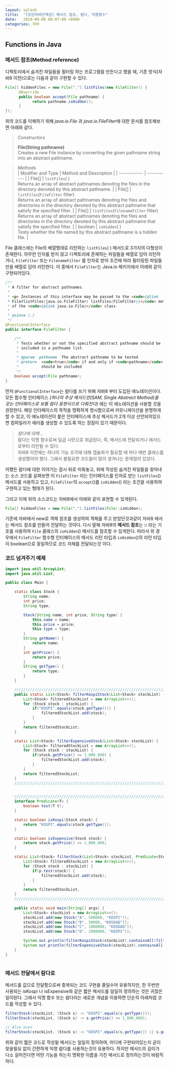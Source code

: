```yaml
---
layout: splash
title:  "[모던자바인액션] 메서드 참조, 람다, 익명함수"
date:   2019-09-08 00:07:00 +0900
categories: 자바
---
```


## Functions in Java
### 메서드 참조(Method reference)
디렉토리에서 숨겨진 파일들을 필터링 하는 프로그램을 만든다고 했을 때, 기존 방식(자바8 이전)으로는 다음과 같이 구현할 수 있다.

```Java
File[] hiddenFiles = new File(".").listFiles(new FileFilter() {
      @Override
      public boolean accept(File pathname) {
            return pathname.isHidden();
      }
});
```


위의 코드를 이해하기 위해 *java.io.File* 과 *java.io.FileFilter*에 대한 문서를 참조해보면 아래와 같다.
> *Constructors*  
>
> **File(String pathname)**  
> Creates a new File instance by converting the given pathname string into an abstract pathname.


> *Methods*  
> | Modifier and Type | Method and Description |
> | ------------ | ----------- |
> | File[] | `listFiles`( ) <br> Returns an array of abstract pathnames denoting the files in the directory denoted by this abstract pathname. |
> | File[] | `listFiles`(`FileFilter` filter) <br> Returns an array of abstract pathnames denoting the files and directories in the directory denoted by this abstract pathname that satisfy the specified filter. |
> | File[] | `listFiles`(`FilenameFilter` filter) <br> Returns an array of abstract pathnames denoting the files and directories in the directory denoted by this abstract pathname that satisfy the specified filter. |
> | boolean | `isHidden`( ) <br> Tests whether the file named by this abstract pathname is a hidden file. |

File 클래스에는 File의 배열형태로 리턴하는 `listFiles`( ) 메서드로 3가지의 다형성이 존재한다. 아무런 인자를 받지 않고 디렉토리에 존재하는 파일들을 배열로 담아 리턴하거나, `FileFilter` 또는 `FilenameFilter` 를 인자로 받아 조건에 따라 필터링된 파일들만을 배열로 담아 리턴한다. 이 중에서 `FileFilter`는 Java.io 패키지에서 아래와 같이 구현되어있다. 

```java
/**
 * A filter for abstract pathnames.
 *
 * <p> Instances of this interface may be passed to the <code>{@link
 * File#listFiles(java.io.FileFilter) listFiles(FileFilter)}</code> method
 * of the <code>{@link java.io.File}</code> class.
 *
 * @since 1.2
 */
@FunctionalInterface
public interface FileFilter {

    /**
     * Tests whether or not the specified abstract pathname should be
     * included in a pathname list.
     *
     * @param  pathname  The abstract pathname to be tested
     * @return  <code>true</code> if and only if <code>pathname</code>
     *          should be included
     */
    boolean accept(File pathname);
}
```

먼저 `@FunctionalInterface`는 람다를 쓰기 위해 자바8 부터 도입된 애노테이션이다. 모든 함수형 인터페이스 *(하나의 추상 메서드만(SAM, Single Abstract Method)을 갖는 인터페이스로 보통 람다 표현식으로 다뤄진다)* 에는 이 애노테이션을 사용할 것을 권장한다. 해당 인터페이스의 목적을 명확하게 명시함으로써 커뮤니케이션을 분명하게 할 수 있고, 이 애노테이션이 붙은 인터페이스에 추상 메서드가 2개 이상 선언되어있으면 컴파일러가 에러를 생성할 수 있도록 하는 장점이 있기 때문이다. 

> *람다에 대해 ..*  
> 람다는 익명 함수로써 일급 시민으로 취급된다, 즉, 메서드에 전달되거나 메서드로부터 리턴될 수 있다.   
> 자바8 이전에는 하나의 기능 조각에 대해 캡슐화가 필요할 때 마다 매번  클래스를 생성했어야 했다. 그래서 불필요한 코드들이 많이 생겨나는 문제점이 있었다. 

어쨌든 람다에 대한 이야기는 잠시 뒤로 미뤄놓고, 위에 작성된 숨겨진 파일들을 찾아내는 소스 코드를 살펴보면 이 `FileFilter` 라는 인터페이스를 인자로 받는 `listFiles`() 메서드를 사용하고 있고, `FileFilter`의 `accept`()를 `isHidden`() 라는 조건을 사용하여 구현하고 있는 형태가 된다. 

그리고 이제 위의 소스코드는 자바8에서 아래와 같이 표현할 수 있게된다.

```java
File[] hiddenFiles = new File(".").listFiles(File::isHidden);
```
기존에 자바에서 new로 객체 참조를 생성하여 객체를 주고 받았던것과같이 자바8 에서는 메서드 참조를 만들어 전달하는 것이다. 다시 말해 자바8의 **메서드 참조**는 **::** 라는 기호를 사용하여 `File` 클래스의 `isHidden`() 메서드를 참조할 수 있게한다. 따라서 위 경우에서 `FileFilter` 함수형 인터페이스의 메서드 리턴 타입과 `isHidden`()의 리턴 타입이 boolean으로 동일하므로 코드 자체를 전달되는것 이다. 

### 코드 넘겨주기 예제

```java
import java.util.ArrayList;
import java.util.List;

public class Main {

    static class Stock {
        String name;
        int price;
        String type;

        Stock(String name, int price, String type) {
            this.name = name;
            this.price = price;
            this.type = type;
        }
        String getName() {
            return name;
        }
        int getPrice() {
            return price;
        }
        String getType() {
            return type;
        }
    }

    /////////////////////////////////////////////////////////////////////////// Old style --->
    public static List<Stock> filterKospiStock(List<Stock> stockList) {
        List<Stock> filteredStockList = new ArrayList<>();
        for (Stock stock : stockList) {
            if("KOSPI".equals(stock.getType())) {
                filteredStockList.add(stock);
            }
        }
        return filteredStockList;
    }

    static List<Stock> filterExpensiveStock(List<Stock> stockList) {
        List<Stock> filteredStockList = new ArrayList<>();
        for (Stock stock : stockList) {
            if(stock.getPrice() >= 1_000_000) {
                filteredStockList.add(stock);
            }
        }
        return filteredStockList;
    }
    /////////////////////////////////////////////////////////////////////////// Old style <---


    /////////////////////////////////////////////////////////////////////////// Modern style --->
    interface Predicate<T> {
        boolean test(T t);
    }

    static boolean isKospi(Stock stock) {
        return "KOSPI".equals(stock.getType());
    }

    static boolean isExpensive(Stock stock) {
        return stock.getPrice() >= 1_000_000;
    }

    static List<Stock> filterStock(List<Stock> stockList, Predicate<Stock> p) {
        List<Stock> filteredStockList = new ArrayList<>();
        for (Stock stock : stockList) {
            if(p.test(stock)) {
                filteredStockList.add(stock);
            }
        }
        return filteredStockList;
    }
    /////////////////////////////////////////////////////////////////////////// Modern style <---

    public static void main(String[] args) {
        List<Stock> stockList = new ArrayList<>();
        stockList.add(new Stock("A", 500000, "KOSPI"));
        stockList.add(new Stock("B", 50000, "KOSDAQ"));
        stockList.add(new Stock("C", 1000000, "KOSDAQ"));
        stockList.add(new Stock("D", 2000000, "KOSPI"));

        System.out.println(filterKospiStock(stockList).containsAll(filterStock(stockList, Main::isKospi))); // True
        System.out.println(filterExpensiveStock(stockList).containsAll(filterStock(stockList, Main::isExpensive))); // True
    }
}



```

### 메서드 전달에서 람다로

메서드를 값으로 전달함으로써 중복되는 코드 구현을 줄일수어 유용하지만, 한 두번만 사용되는 isKospi 나 isExpensive와 같은 짧은 메서드를 일일히 정의하는 것은 귀찮은 일이된다. 그래서 익명 함수 또는 람다라는 새로운 개념을 이용하면 단순히 아래처럼 코드를 작성할 수 있다.

```java
filterStock(stockList, (Stock s) -> "KOSPI".equals(s.getType()));
filterStock(stockList, (Stock s) -> s.getPrice() >= 1_000_000);

// Also even
filterStock(stockList, (Stock s) -> "KOSPI".equals(s.getType()) || s.getPrice() >= 1_000_000);
```

위와 같이 짧은 코드로 작성될 메서드는 일일히 정의하여, 어디에 구현되어있는지 굳이 찾을필요 없이 간편하게 익명 람다를 사용하는것이 유용하다. 하지만 메서드의 길이가 다소 길어진다면 어떤 기능을 하는지 명확한 이름을 가진 메서드로 정의하는것이 바람직하다.
